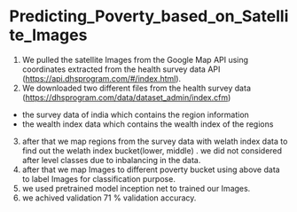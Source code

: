 # Predicting_Poverty_based_on_Satellite_Images

1) We pulled the satellite Images from the Google Map API using coordinates extracted from the health survey data API (https://api.dhsprogram.com/#/index.html).
2) We downloaded two different files from the health survey data (https://dhsprogram.com/data/dataset_admin/index.cfm) 
  - the survey data of india which contains the region information
  - the wealth index data which contains the wealth index of the regions
3) after that we map regions from the survey data with welath index data to find out the welath index bucket(lower, middle) .
   we did not considered after level classes due to inbalancing in the data.
4) after that we map Images to different poverty bucket using above data to label Images for classification purpose.
5) we used pretrained model inception net to trained our Images.
6) we achived validation 71 % validation accuracy.
